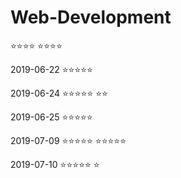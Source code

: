 # Web-Development
⭐⭐⭐⭐
⭐⭐⭐⭐

2019-06-22
⭐⭐⭐⭐⭐

2019-06-24
⭐⭐⭐⭐⭐
⭐⭐

2019-06-25
⭐⭐⭐⭐⭐

2019-07-09
⭐⭐⭐⭐⭐
⭐⭐⭐⭐⭐

2019-07-10
⭐⭐⭐⭐⭐
⭐